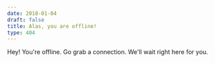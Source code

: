 ```yaml
---
date: 2018-01-04
draft: false
title: Alas, you are offline!
type: 404
---
```


Hey! You're offline. Go grab a connection. We'll wait right here for you.